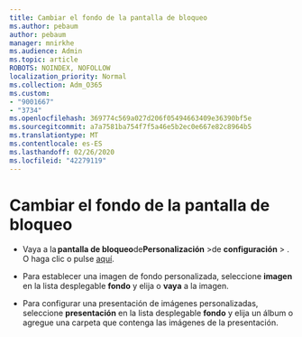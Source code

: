 ```yaml
---
title: Cambiar el fondo de la pantalla de bloqueo
ms.author: pebaum
author: pebaum
manager: mnirkhe
ms.audience: Admin
ms.topic: article
ROBOTS: NOINDEX, NOFOLLOW
localization_priority: Normal
ms.collection: Adm_O365
ms.custom:
- "9001667"
- "3734"
ms.openlocfilehash: 369774c569a027d206f05494663409e36390bf5e
ms.sourcegitcommit: a7a7581ba754f7f5a46e5b2ec0e667e82c8964b5
ms.translationtype: MT
ms.contentlocale: es-ES
ms.lasthandoff: 02/26/2020
ms.locfileid: "42279119"
---
```

# <a name="change-your-lock-screen-background"></a>Cambiar el fondo de la pantalla de bloqueo

- Vaya a la **pantalla de bloqueo**de**Personalización** >de **configuración** > . O haga clic o pulse [aquí](ms-settings:lockscreen?activationSource=GetHelp).

- Para establecer una imagen de fondo personalizada, seleccione **imagen** en la lista desplegable **fondo** y elija o **vaya** a la imagen. 

- Para configurar una presentación de imágenes personalizadas, seleccione **presentación** en la lista desplegable **fondo** y elija un álbum o agregue una carpeta que contenga las imágenes de la presentación. 

